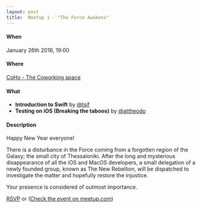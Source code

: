 ```yaml
---
layout: post
title:  Meetup 1 - "The Force Awakens"
---
```


#### When
January 26th 2016, 19:00

#### Where
[CoHo - The Coworking space](https://www.facebook.com/coho.gr)

#### What
* **Introduction to Swift** by [@tsif](https://twitter.com/sprimp)
* **Testing on iOS (Breaking the taboos)** by [@attheodo](https://twitter.com/attheodo)

#### Description
Happy New Year everyone!

There is a disturbance in the Force coming from a forgotten region of the Galaxy; the small city of Thessaloniki. After the long and mysterious disappearance of all the iOS and MacOS developers, a small delegation of a newly founded group, known as The New Rebellion, will be dispatched to investigate the matter and hopefully restore the injustice.

Your presence is considered of outmost importance.

<a href="http://www.meetup.com/CocoaHeadsSKG/events/227989805/" data-event="227989805" class="mu-rsvp-btn">RSVP</a> or
([Check the event on meetup.com](http://www.meetup.com/CocoaHeadsSKG/events/227989805/))
